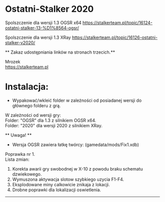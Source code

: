 # Ostatni-Stalker 2020

Spolszczenie dla wersji 1.3 OGSR x64 https://stalkerteam.pl/topic/16124-ostatni-stalker-13-%D1%8564-ogsr/  

Spolszczenie dla wersji 1.3 XRay  https://stalkerteam.pl/topic/16126-ostatni-stalker-v2020/


** Zakaz udostępniania linków na stronach trzecich.**

Mrozek  
https://stalkerteam.pl


# **Instalacja:**

- Wypakować/wkleić folder w zależności od posiadanej wersji do głównego folderu z grą.

W zależności od wersji gry:  
Folder: "OGSR" dla 1.3 z silnikiem OGSR x64.  
Folder: "2020" dla wersji 2020 z silnikiem XRay.


** Uwaga! **  
- Wersja OGSR zawiera łatkę twórcy: (gamedata/mods/Fix1.xdb)

Poprawka nr 1.  
Lista zmian:  
1. Korekta awarii gry swobodnej w X-10 z powodu braku schematu dzwiekowego.  
2. Wymuszona aktywacja slotow szybkiego uzycia F1-F4.  
3. Eksplodowane miny calkowicie znikaja z lokacji.  
4. Drobne poprawki dla lokalizacji oswietlenia.  

-------------------------


